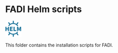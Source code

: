 # FADI Helm scripts

![](/doc/images/logos/helm.png)

This folder contains the installation scripts for FADI.